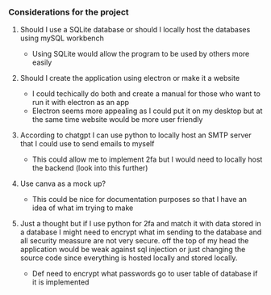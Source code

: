 ### Considerations for the project
1. Should I use a SQLite database or should I locally host the databases using mySQL workbench
   - Using SQLite would allow the program to be used by others more easily

2. Should I create the application using electron or make it a website
   - I could techically do both and create a manual for those who want to run it with electron as an app
   - Electron seems more appealing as I could put it on my desktop but at the same time website would be more user friendly

3. According to chatgpt I can use python to locally host an SMTP server that I could use to send emails to myself
   - This could allow me to implement 2fa but I would need to locally host the backend (look into this further)
  
4. Use canva as a mock up?
   - This could be nice for documentation purposes so that I have an idea of what im trying to make

5. Just a thought but if I use python for 2fa and match it with data stored in a database I might need to encrypt what im sending to the database and all security meassure are not very secure. off the top of my head the application would be weak against sql injection or just changing the source code since everything is hosted locally and stored locally.
   - Def need to encrypt what passwords go to user table of database if it is implemented
